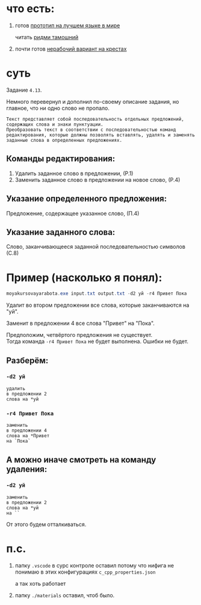 # что есть:

1. готов [прототип на лучшем языке в мире](./js-proto/)

    читать [ридми тамошний](js-proto/README.md)

2. почти готов [нерабочий вариант на крестах](./cpp/)

# cуть

Задание `4.13`.

Немного перевернул и дополнил по-своему описание задания, но главное, что ни одно слово не пропало.

    Текст представляет собой последовательность отдельных предложений, содержащих слова и знаки пунктуации.
    Преобразовать текст в соответствии с последовательностью команд редактирования, которые должны позволять вставлять, удалять и заменять заданные слова в определенных предложениях.

## Команды редактирования:
1. Удалить заданное слово в предложении, (Р.1)
2. Заменить заданное слово в предложении на новое слово, (Р.4)

## Указание определенного предложения:
Предложение, содержащее указанное слово, (П.4)

## Указание заданного слова:
Слово, заканчивающееся заданной последовательностью символов (С.8)


# Пример (насколько я понял):
```powershell
moyakursovayarabota.exe input.txt output.txt -d2 уй -r4 Привет Пока
```

Удалит во втором предложении все слова, которые заканчиваются на "уй".

Заменит в предложении 4 все слова "Привет" на "Пока".

Предположим, четвёртого предложения не существует.\
Тогда команда `-r4 Привет Пока` не будет выполнена. Ошибки не будет.

## Разберём:

### `-d2 уй`

    удалить
    в предложении 2
    слова на *уй

### `-r4 Привет Пока`

    заменить
    в предложении 4
    слова на *Привет
    на `Пока`

## А можно иначе смотреть на команду удаления:

### `-d2 уй`

    заменить
    в предложении 2
    слова на *уй
    на ``

От этого будем отталкиваться.


# п.с.

1. папку `.vscode` в сурс контроле оставил потому что нифига не понимаю в этих конфигурациях `c_cpp_properties.json`

    а так хоть работает

2. папку `./materials` оставил, чтоб было.
